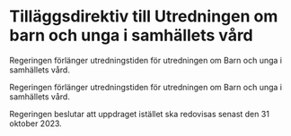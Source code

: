 # Tilläggsdirektiv till Utredningen om barn och unga i samhällets vård

Regeringen förlänger utredningstiden för utredningen om Barn och unga i samhällets vård.

Regeringen förlänger utredningstiden för utredningen om Barn och unga i samhällets vård.

Regeringen beslutar att uppdraget istället ska redovisas senast den 31 oktober 2023.
